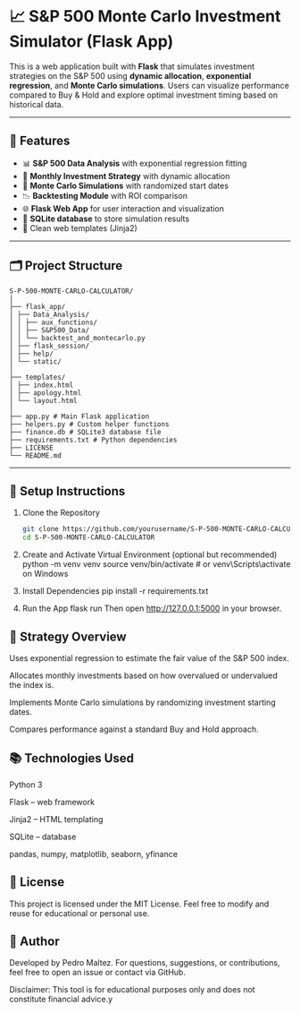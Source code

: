 # 📈 S&P 500 Monte Carlo Investment Simulator (Flask App)

This is a web application built with **Flask** that simulates investment strategies on the S&P 500 using **dynamic allocation**, **exponential regression**, and **Monte Carlo simulations**. Users can visualize performance compared to Buy & Hold and explore optimal investment timing based on historical data.

---

## 🚀 Features

- 📊 **S&P 500 Data Analysis** with exponential regression fitting
- 💸 **Monthly Investment Strategy** with dynamic allocation
- 🎲 **Monte Carlo Simulations** with randomized start dates
- 📉 **Backtesting Module** with ROI comparison
- 🌐 **Flask Web App** for user interaction and visualization
- 📁 **SQLite database** to store simulation results
- 📄 Clean web templates (Jinja2)

---

## 🗂️ Project Structure
    S-P-500-MONTE-CARLO-CALCULATOR/
    │
    ├── flask_app/
    │ ├── Data_Analysis/
    │ │ ├── aux_functions/
    │ │ ├── S&P500_Data/
    │ │ └── backtest_and_montecarlo.py
    │ ├── flask_session/
    │ ├── help/
    │ └── static/
    │
    ├── templates/
    │ ├── index.html
    │ ├── apology.html
    │ └── layout.html
    │
    ├── app.py # Main Flask application
    ├── helpers.py # Custom helper functions
    ├── finance.db # SQLite3 database file
    ├── requirements.txt # Python dependencies
    ├── LICENSE
    └── README.md


---

## 📌 Setup Instructions

1. Clone the Repository

    ```bash
    git clone https://github.com/yourusername/S-P-500-MONTE-CARLO-CALCULATOR.git
    cd S-P-500-MONTE-CARLO-CALCULATOR

2. Create and Activate Virtual Environment (optional but recommended)
    python -m venv venv
    source venv/bin/activate  # or venv\Scripts\activate on Windows

3. Install Dependencies
    pip install -r requirements.txt

4. Run the App
    flask run
    Then open http://127.0.0.1:5000 in your browser.

## 🧠 Strategy Overview

Uses exponential regression to estimate the fair value of the S&P 500 index.

Allocates monthly investments based on how overvalued or undervalued the index is.

Implements Monte Carlo simulations by randomizing investment starting dates.

Compares performance against a standard Buy and Hold approach.


## 📚 Technologies Used

Python 3

Flask – web framework

Jinja2 – HTML templating

SQLite – database

pandas, numpy, matplotlib, seaborn, yfinance

## 🧾 License

This project is licensed under the MIT License.
Feel free to modify and reuse for educational or personal use.

## 🙋 Author
Developed by Pedro Maltez.
For questions, suggestions, or contributions, feel free to open an issue or contact via GitHub.


Disclaimer: This tool is for educational purposes only and does not constitute financial advice.y
